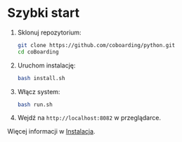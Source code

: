 # Szybki start

1. Sklonuj repozytorium:
   ```bash
   git clone https://github.com/coboarding/python.git
   cd coBoarding
   ```
2. Uruchom instalację:
   ```bash
   bash install.sh
   ```
3. Włącz system:
   ```bash
   bash run.sh
   ```
4. Wejdź na `http://localhost:8082` w przeglądarce.

Więcej informacji w [Instalacja](install.md).
